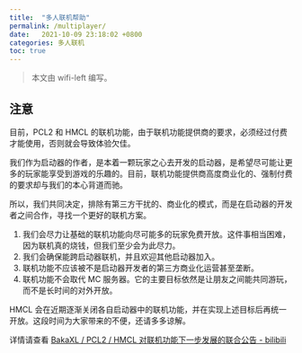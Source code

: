 ```yaml
---
title:  "多人联机帮助"
permalink: /multiplayer/
date:   2021-10-09 23:18:02 +0800
categories: 多人联机
toc: true
---
```


> 本文由 wifi-left 编写。

## 注意

目前，PCL2 和 HMCL 的联机功能，由于联机功能提供商的要求，必须经过付费才能使用，否则就会导致体验欠佳。

我们作为启动器的作者，是本着一颗玩家之心去开发的启动器，是希望尽可能让更多的玩家能享受到游戏的乐趣的。目前，联机功能提供商高度商业化的、强制付费的要求却与我们的本心背道而驰。

所以，我们共同决定，排除有第三方干扰的、商业化的模式，而是在启动器的开发者之间合作，寻找一个更好的联机方案。

1. 我们会尽力让基础的联机功能向尽可能多的玩家免费开放。这件事相当困难，因为联机真的烧钱，但我们至少会为此尽力。
2. 我们会确保能跨启动器联机，并且欢迎其他启动器加入。
3. 联机功能不应该被不是启动器开发者的第三方商业化运营甚至垄断。
4. 联机功能不会取代 MC 服务器。它的主要目标依然是让朋友之间能共同游玩，而不是长时间的对外开放。

HMCL 会在近期逐渐关闭各自启动器中的联机功能，并在实现上述目标后再统一开放。这段时间为大家带来的不便，还请多多谅解。

详情请查看 [BakaXL / PCL2 / HMCL 对联机功能下一步发展的联合公告 - bilibili](https://www.bilibili.com/read/cv19553778?spm_id_from=333.999.0.0)

<!-- 请在使用多人联机模块之前您需要同意 [HMCL 用户协议](https://hmcl.huangyuhui.net/eula)。

HMCL 联机模块使用了第三方软件 HiPer，所以您也需要同意 [用户协议与免责声明](https://hmcl.huangyuhui.net/api/redirect/multiplayer-agreement)。

**你需要了解，HMCL 仅为 速聚 提供多人联机服务入口，使用中遇到的任何问题由 速聚 负责处理。您在使用多人联机服务过程中所遇到的任何问题与纠纷（包括其付费业务）均与 HMCL 无关，应与 速聚 协商解决。**

联机需要使用网络，请确保您的网络通畅。

请注意，**HMCL 只负责提供功能，在法律许可范围内，开发者不对本软件提供任何保证。用户使用本软件所造成的的风险均由用户自行承担。**

## 索引

1. [**HMCL 联机教程**](/multiplayer/help.html)

2. [反馈](/multiplayer/feedback.html)

3. [获取凭证](/multiplayer/token.html)

## 使用授权

多人联机服务由速聚提供：
![img](/assets/img/docs/multiplayer/授权书_HMCL.png)

## HiPer 宣传

![img](/assets/img/docs/multiplayer/宣传.png) -->

